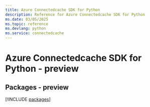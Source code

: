 ```yaml
---
title: Azure Connectedcache SDK for Python
description: Reference for Azure Connectedcache SDK for Python
ms.date: 03/05/2025
ms.topic: reference
ms.devlang: python
ms.service: connectedcache
---
```

# Azure Connectedcache SDK for Python - preview
## Packages - preview
[!INCLUDE [packages](connectedcache-index.md)]